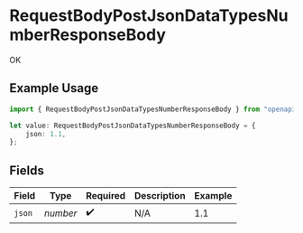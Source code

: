 # RequestBodyPostJsonDataTypesNumberResponseBody

OK

## Example Usage

```typescript
import { RequestBodyPostJsonDataTypesNumberResponseBody } from "openapi/sdk/models/operations";

let value: RequestBodyPostJsonDataTypesNumberResponseBody = {
    json: 1.1,
};
```

## Fields

| Field              | Type               | Required           | Description        | Example            |
| ------------------ | ------------------ | ------------------ | ------------------ | ------------------ |
| `json`             | *number*           | :heavy_check_mark: | N/A                | 1.1                |